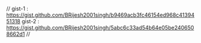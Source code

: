 //
gist-1 : https://gist.github.com/BRijesh2001singh/b9469acb3fc46154ed968c4139451318
gist-2 : https://gist.github.com/BRijesh2001singh/5abc6c33ad54b64e05be2406508662d1
//
